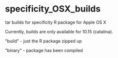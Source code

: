 # specificity_OSX_builds
tar builds for specificity R package for Apple OS X

Currently, builds are only available for 10.15 (catalina). 

"build" - just the R package zipped up

"binary" - package has been compiled
